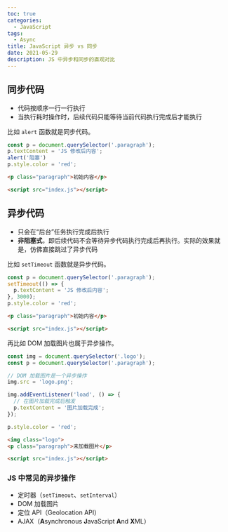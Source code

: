 ```yaml
---
toc: true
categories:
  - JavaScript
tags:
  - Async
title: JavaScript 异步 vs 同步
date: 2021-05-29
description: JS 中异步和同步的直观对比
---
```


## 同步代码

- 代码按顺序一行一行执行
- 当执行耗时操作时，后续代码只能等待当前代码执行完成后才能执行

比如 `alert` 函数就是同步代码。

```js
const p = document.querySelector('.paragraph');
p.textContent = 'JS 修改后内容';
alert('阻塞')
p.style.color = 'red';
```

```html
<p class="paragraph">初始内容</p>

<script src="index.js"></script>
```

## 异步代码

- 只会在“后台”任务执行完成后执行
- **非阻塞式**，即后续代码不会等待异步代码执行完成后再执行。实际的效果就是，仿佛直接跳过了异步代码

比如 `setTimeout` 函数就是异步代码。

  ```js
  const p = document.querySelector('.paragraph');
  setTimeout(() => {
    p.textContent = 'JS 修改后内容';
  }, 3000);
  p.style.color = 'red';
  ```

```html
<p class="paragraph">初始内容</p>

<script src="index.js"></script>
```

再比如 DOM 加载图片也属于异步操作。

```js
const img = document.querySelector('.logo');
const p = document.querySelector('.paragraph');

// DOM 加载图片是一个异步操作
img.src = 'logo.png';

img.addEventListener('load', () => {
  // 在图片加载完成后触发
  p.textContent = '图片加载完成';
});

p.style.color = 'red';
```

```html
<img class="logo">
<p class="paragraph">未加载图片</p>

<script src="index.js"></script>
```

### JS 中常见的异步操作

- 定时器（`setTimeout`、`setInterval`）
- DOM 加载图片
- 定位 API（Geolocation API）
- AJAX（**A**synchronous **J**avaScript **A**nd **X**ML）
